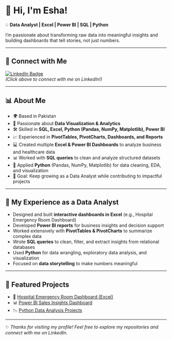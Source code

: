 # 👋 Hi, I'm Esha!  

💡 **Data Analyst | Excel | Power BI | SQL | Python**  

I’m passionate about transforming raw data into meaningful insights and building dashboards that tell stories, not just numbers.  

---

## 🔗 Connect with Me  
[![LinkedIn Badge](https://img.shields.io/badge/-Esha-blue?style=flat-square&logo=Linkedin&logoColor=white&link=https://www.linkedin.com/in/your-linkedin-username/)](https://www.linkedin.com/in/your-linkedin-username/)  
*(Click above to connect with me on LinkedIn!)*  

---

## 📊 About Me  
- 🌍 Based in Pakistan  
- 🔎 Passionate about **Data Visualization & Analytics**  
- 🛠️ Skilled in **SQL, Excel, Python (Pandas, NumPy, Matplotlib), Power BI**  
- 📈 Experienced in **PivotTables, PivotCharts, Dashboards, and Reports**  
- 💻 Created multiple **Excel & Power BI Dashboards** to analyze business and healthcare data  
- 📊 Worked with **SQL queries** to clean and analyze structured datasets  
- 🐍 Applied **Python** (Pandas, NumPy, Matplotlib) for data cleaning, EDA, and visualization  
- 🎯 Goal: Keep growing as a Data Analyst while contributing to impactful projects  

---

## 🚀 My Experience as a Data Analyst  
- Designed and built **interactive dashboards in Excel** (e.g., Hospital Emergency Room Dashboard)  
- Developed **Power BI reports** for business insights and decision support  
- Worked extensively with **PivotTables & PivotCharts** to summarize complex data  
- Wrote **SQL queries** to clean, filter, and extract insights from relational databases  
- Used **Python** for data wrangling, exploratory data analysis, and visualization  
- Focused on **data storytelling** to make numbers meaningful  

---

## 📂 Featured Projects  
- 🏥 [Hospital Emergency Room Dashboard (Excel)](your-repo-link)  
- 📊 [Power BI Sales Insights Dashboard](your-repo-link)  
- 📉 [Python Data Analysis Projects](your-repo-link)  

---

✨ *Thanks for visiting my profile! Feel free to explore my repositories and connect with me on LinkedIn.*  

